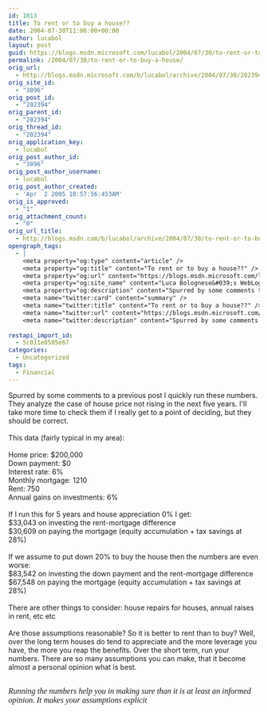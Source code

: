 ```yaml
---
id: 1013
title: To rent or to buy a house??
date: 2004-07-30T11:06:00+00:00
author: lucabol
layout: post
guid: https://blogs.msdn.microsoft.com/lucabol/2004/07/30/to-rent-or-to-buy-a-house/
permalink: /2004/07/30/to-rent-or-to-buy-a-house/
orig_url:
  - http://blogs.msdn.microsoft.com/b/lucabol/archive/2004/07/30/202394.aspx
orig_site_id:
  - "3896"
orig_post_id:
  - "202394"
orig_parent_id:
  - "202394"
orig_thread_id:
  - "202394"
orig_application_key:
  - lucabol
orig_post_author_id:
  - "3896"
orig_post_author_username:
  - lucabol
orig_post_author_created:
  - 'Apr  2 2005 10:57:56:453AM'
orig_is_approved:
  - "1"
orig_attachment_count:
  - "0"
orig_url_title:
  - http://blogs.msdn.com/b/lucabol/archive/2004/07/30/to-rent-or-to-buy-a-house.aspx
opengraph_tags:
  - |
    <meta property="og:type" content="article" />
    <meta property="og:title" content="To rent or to buy a house??" />
    <meta property="og:url" content="https://blogs.msdn.microsoft.com/lucabol/2004/07/30/to-rent-or-to-buy-a-house/" />
    <meta property="og:site_name" content="Luca Bolognese&#039;s WebLog" />
    <meta property="og:description" content="Spurred by some comments to a previous post I quickly run these numbers. They analyze the case of house price not rising in the next five years. I'll take more time to check them if I really get to a point of deciding, but they should be correct. &nbsp; This data (fairly typical in my..." />
    <meta name="twitter:card" content="summary" />
    <meta name="twitter:title" content="To rent or to buy a house??" />
    <meta name="twitter:url" content="https://blogs.msdn.microsoft.com/lucabol/2004/07/30/to-rent-or-to-buy-a-house/" />
    <meta name="twitter:description" content="Spurred by some comments to a previous post I quickly run these numbers. They analyze the case of house price not rising in the next five years. I'll take more time to check them if I really get to a point of deciding, but they should be correct. &nbsp; This data (fairly typical in my..." />
    
restapi_import_id:
  - 5c011e0505e67
categories:
  - Uncategorized
tags:
  - Financial
---
```

<p class="MsoNormal" style="margin:0;">
  Spurred by some comments to a previous post I quickly run these numbers. They analyze the case of house price not rising in the next five years. I'll take more time to check them if I really get to a point of deciding, but they should be correct.
</p>

<p class="MsoNormal" style="margin:0;">
  &nbsp;
</p>

<p class="MsoNormal" style="margin:0;">
  This data (fairly typical in my area):
</p>

<p class="MsoNormal" style="margin:0;">
  &nbsp;
</p>

<p class="MsoNormal" style="margin:0;">
  Home price: $200,000
</p>

<p class="MsoNormal" style="margin:0;">
  Down payment: $0
</p>

<p class="MsoNormal" style="margin:0;">
  Interest rate: 6%
</p>

<p class="MsoNormal" style="margin:0;">
  Monthly mortgage: 1210
</p>

<p class="MsoNormal" style="margin:0;">
  Rent: 750
</p>

<p class="MsoNormal" style="margin:0;">
  Annual gains on investments: 6%
</p>

<p class="MsoNormal" style="margin:0;">
  &nbsp;
</p>

<p class="MsoNormal" style="margin:0;">
  If I run this for 5 years and house appreciation 0% I get:
</p>

<p class="MsoNormal" style="margin:0;">
  $33,043 on investing the rent-mortgage difference
</p>

<p class="MsoNormal" style="margin:0;">
  $30,609 on paying the mortgage (equity accumulation + tax savings at 28%)
</p>

<p class="MsoNormal" style="margin:0;">
  &nbsp;
</p>

<p class="MsoNormal" style="margin:0;">
  If we assume to put down 20% to buy the house then the numbers are even worse:
</p>

<p class="MsoNormal" style="margin:0;">
  $83,542 on investing the down payment and the rent-mortgage difference
</p>

<p class="MsoNormal" style="margin:0;">
  $67,548 on paying the mortgage (equity accumulation + tax savings at 28%)
</p>

<p class="MsoNormal" style="margin:0;">
  &nbsp;
</p>

<p class="MsoNormal" style="margin:0;">
  There are other things to consider: house repairs for houses, annual raises in rent, etc etc
</p>

<p class="MsoNormal" style="margin:0;">
  &nbsp;
</p>

<p class="MsoNormal" style="margin:0;">
  Are those assumptions reasonable? So it is better to rent than to buy? Well, over the long term houses do tend to appreciate and the more leverage you have, the more you reap the benefits. Over the short term, run your numbers. There are so many assumptions you can make, that it become almost a personal opinion what is best.
</p>

<p class="MsoNormal" style="margin:0;">
  &nbsp;
</p>

<span style="font-size:12pt;font-family:'Times New Roman';"><em>Running the numbers help you in making sure than it is at least an informed opinion. It makes your assumptions explicit</em></span>